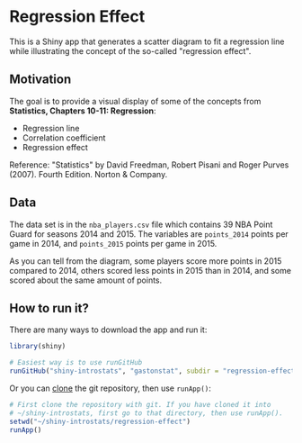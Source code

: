 # Regression Effect

This is a Shiny app that generates a scatter diagram to fit a regression line while illustrating the concept of the so-called "regression effect".


## Motivation

The goal is to provide a visual display of some of the concepts from __Statistics, Chapters 10-11: Regression__:

- Regression line
- Correlation coefficient
- Regression effect

Reference: "Statistics" by David Freedman, Robert Pisani and Roger Purves (2007). Fourth Edition. Norton & Company.


## Data

The data set is in the `nba_players.csv` file which contains 39 NBA Point Guard for seasons 2014 and 2015. The variables are `points_2014` points per game in 2014, and `points_2015` points per game in 2015.

As you can tell from the diagram, some players score more points in 2015 compared to 2014, others scored less points in 2015 than in 2014, and some scored about the same amount of points.


## How to run it?

There are many ways to download the app and run it:

```R
library(shiny)

# Easiest way is to use runGitHub
runGitHub("shiny-introstats", "gastonstat", subdir = "regression-effect")
```

Or you can [clone](http://stackoverflow.com/questions/651038/how-do-you-clone-a-git-repository-into-a-specific-folder) the git repository, then use `runApp()`:

```R
# First clone the repository with git. If you have cloned it into
# ~/shiny-introstats, first go to that directory, then use runApp().
setwd("~/shiny-introstats/regression-effect")
runApp()
```
